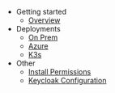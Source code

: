 - Getting started
  - [Overview](/ "Shakudo Docs")
- Deployments
  - [On Prem](Deployments/on-prem-docs.md "Shakudo Docs - On Prem Deployment")
  - [Azure](Deployments/azure-docs.md "Shakudo Docs - Azure Deployment")
  - [K3s](Deployments/k3s-docs.md "Shakudo Docs - K3s Deployment")
- Other
  - [Install Permissions](Other/shakudo-install-perm.md "Shakudo Docs - Install Permissions")
  - [Keycloak Configuration](Other/shakudo-keycloak-guide.md "Shakudo Docs - Keycloack Configuration")
